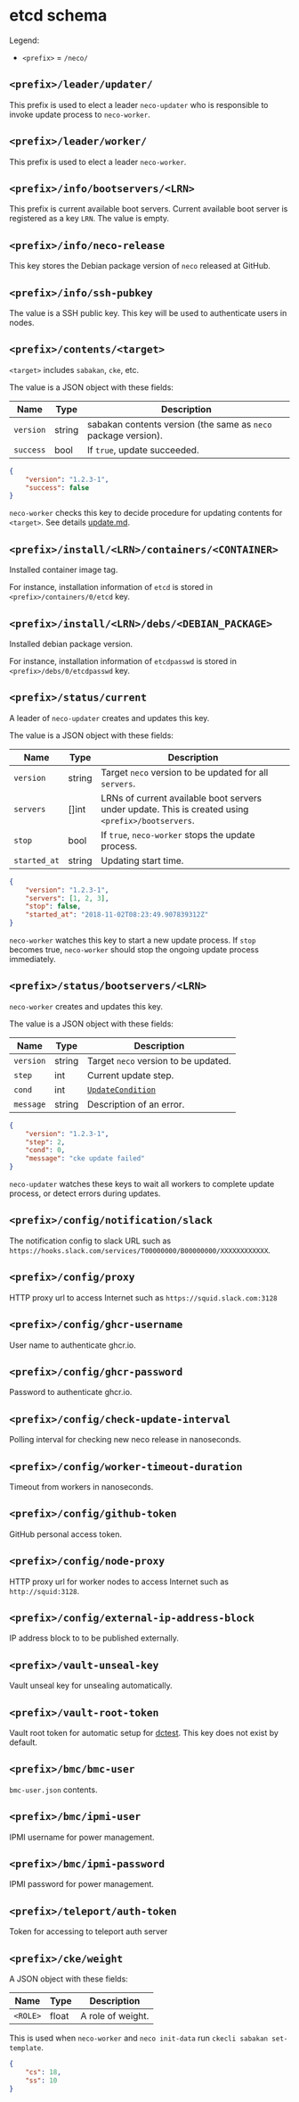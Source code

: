 etcd schema
===========

Legend:
* `<prefix>` = `/neco/`

## `<prefix>/leader/updater/`

This prefix is used to elect a leader `neco-updater` who is responsible to invoke
update process to `neco-worker`.

## `<prefix>/leader/worker/`

This prefix is used to elect a leader `neco-worker`.

## `<prefix>/info/bootservers/<LRN>`

This prefix is current available boot servers. Current available boot server is
registered as a key `LRN`.  The value is empty.

## `<prefix>/info/neco-release`

This key stores the Debian package version of `neco` released at GitHub.

## `<prefix>/info/ssh-pubkey`

The value is a SSH public key.  This key will be used to authenticate
users in nodes.

## `<prefix>/contents/<target>`

`<target>` includes `sabakan`, `cke`, etc.

The value is a JSON object with these fields:

| Name      | Type   | Description                                                    |
| --------- | ------ | -------------------------------------------------------------- |
| `version` | string | sabakan contents version (the same as `neco` package version). |
| `success` | bool   | If `true`, update succeeded.                                   |

```json
{
    "version": "1.2.3-1",
    "success": false
}
```

`neco-worker` checks this key to decide procedure for updating contents for `<target>`.
See details [update.md](update.md#sabakan-contents-eg-container-images-os-images-and-ignitions).

## `<prefix>/install/<LRN>/containers/<CONTAINER>`

Installed container image tag.

For instance, installation information of `etcd` is stored in
`<prefix>/containers/0/etcd` key.

## `<prefix>/install/<LRN>/debs/<DEBIAN_PACKAGE>`

Installed debian package version.

For instance, installation information of `etcdpasswd` is stored in
`<prefix>/debs/0/etcdpasswd` key.

## `<prefix>/status/current`

A leader of `neco-updater` creates and updates this key.

The value is a JSON object with these fields:

| Name         | Type   | Description                                                                                        |
| ------------ | ------ | -------------------------------------------------------------------------------------------------- |
| `version`    | string | Target `neco` version to be updated for all `servers`.                                             |
| `servers`    | []int  | LRNs of current available boot servers under update. This is created using `<prefix>/bootservers`. |
| `stop`       | bool   | If `true`, `neco-worker` stops the update process.                                                 |
| `started_at` | string | Updating start time.                                                                               |

```json
{
    "version": "1.2.3-1",
    "servers": [1, 2, 3],
    "stop": false,
    "started_at": "2018-11-02T08:23:49.907839312Z"
}
```

`neco-worker` watches this key to start a new update process.
If `stop` becomes true, `neco-worker` should stop the ongoing update process immediately.

## `<prefix>/status/bootservers/<LRN>`

`neco-worker` creates and updates this key.

The value is a JSON object with these fields:

| Name      | Type   | Description                                                                      |
| --------- | ------ | -------------------------------------------------------------------------------- |
| `version` | string | Target `neco` version to be updated.                                             |
| `step`    | int    | Current update step.                                                             |
| `cond`    | int    | [`UpdateCondition`](https://godoc.org/github.com/cybozu-go/neco#UpdateCondition) |
| `message` | string | Description of an error.                                                         |

```json
{
    "version": "1.2.3-1",
    "step": 2,
    "cond": 0,
    "message": "cke update failed"
}
```

`neco-updater` watches these keys to wait all workers to complete update process,
or detect errors during updates.

## `<prefix>/config/notification/slack`

The notification config to slack URL such as `https://hooks.slack.com/services/T00000000/B00000000/XXXXXXXXXXXX`.

## `<prefix>/config/proxy`

HTTP proxy url to access Internet such as `https://squid.slack.com:3128`

## `<prefix>/config/ghcr-username`

User name to authenticate ghcr.io.

## `<prefix>/config/ghcr-password`

Password to authenticate ghcr.io.

## `<prefix>/config/check-update-interval`

Polling interval for checking new neco release in nanoseconds.

## `<prefix>/config/worker-timeout-duration`

Timeout from workers in nanoseconds.

## `<prefix>/config/github-token`

GitHub personal access token.

## `<prefix>/config/node-proxy`

HTTP proxy url for worker nodes to access Internet such as `http://squid:3128`.

## `<prefix>/config/external-ip-address-block`

IP address block to to be published externally.

## `<prefix>/vault-unseal-key`

Vault unseal key for unsealing automatically.

## `<prefix>/vault-root-token`

Vault root token for automatic setup for [dctest](../dctest/).
This key does not exist by default.

## `<prefix>/bmc/bmc-user`

`bmc-user.json` contents.

## `<prefix>/bmc/ipmi-user`

IPMI username for power management.

## `<prefix>/bmc/ipmi-password`

IPMI password for power management.

## `<prefix>/teleport/auth-token`

Token for accessing to teleport auth server

## `<prefix>/cke/weight`

A JSON object with these fields:

| Name     | Type  | Description       |
| -------- | ----- | ----------------- |
| `<ROLE>` | float | A role of weight. |

This is used when `neco-worker` and `neco init-data` run `ckecli sabakan set-template`.

```json
{
    "cs": 18,
    "ss": 10
}
```
